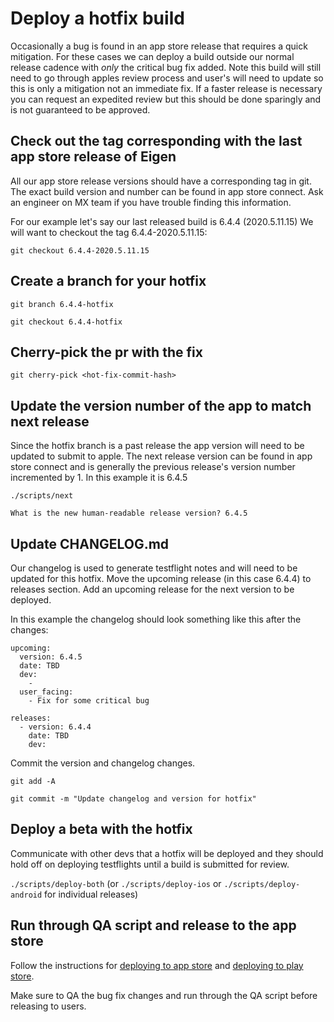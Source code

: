 # Deploy a hotfix build

Occasionally a bug is found in an app store release that requires a quick mitigation. For these cases we can deploy a build outside our normal release cadence with _only_ the critical bug fix added. Note this build will still need to go through apples review process and user's will need to update so this is only a mitigation not an immediate fix. If a faster release is necessary you can request an expedited review but this should be done sparingly and is not guaranteed to be approved.

## Check out the tag corresponding with the last app store release of Eigen

All our app store release versions should have a corresponding tag in git.
The exact build version and number can be found in app store connect.
Ask an engineer on MX team if you have trouble finding this
information.

For our example let's say our last released build is 6.4.4 (2020.5.11.15)
We will want to checkout the tag 6.4.4-2020.5.11.15:

`git checkout 6.4.4-2020.5.11.15`

## Create a branch for your hotfix

`git branch 6.4.4-hotfix`

`git checkout 6.4.4-hotfix`

## Cherry-pick the pr with the fix

`git cherry-pick <hot-fix-commit-hash>`

## Update the version number of the app to match next release

Since the hotfix branch is a past release the app version will need to be updated to submit to apple. The next release version can be found in app store connect and is generally the previous release's version number incremented by 1. In this example it is 6.4.5

`./scripts/next`

`What is the new human-readable release version? 6.4.5`

## Update CHANGELOG.md

Our changelog is used to generate testflight notes and will need to be updated for this hotfix. Move the upcoming release (in this case 6.4.4) to releases section. Add an upcoming release for the next version to be deployed.

In this example the changelog should look something like this after the changes:

```
upcoming:
  version: 6.4.5
  date: TBD
  dev:
    -
  user_facing:
    - Fix for some critical bug

releases:
  - version: 6.4.4
    date: TBD
    dev:
```

Commit the version and changelog changes.

`git add -A`

`git commit -m "Update changelog and version for hotfix"`

## Deploy a beta with the hotfix

Communicate with other devs that a hotfix will be deployed and they should hold off on deploying testflights until a build is submitted for review.

`./scripts/deploy-both` (or `./scripts/deploy-ios` or `./scripts/deploy-android` for individual releases)

## Run through QA script and release to the app store

Follow the instructions for [deploying to app store](https://github.com/artsy/eigen/blob/main/docs/deploy_to_app_store.md) and [deploying to play store](https://github.com/artsy/eigen/blob/main/docs/deploy_to_play_store.md).

Make sure to QA the bug fix changes and run through the QA script before releasing to users.
